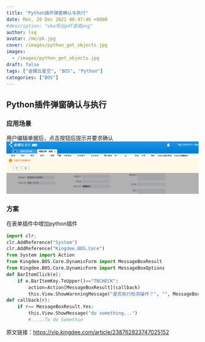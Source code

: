 ```yaml
---
title: "Python插件弹窗确认与执行"
date: Mon, 20 Dec 2021 08:47:46 +0800
#description: "vba导出pdf或者png"
author: lsq
avatar: /me/pk.jpg
cover: /images/python_get_objects.jpg
images:
  - /images/python_get_objects.jpg
draft: false
tags: ["金蝶云星空", "BOS", "Python"]
categories: ["BOS"]
---
```

## Python插件弹窗确认与执行

### 应用场景

用户编辑单据后，点击按钮后提示并要求确认![20211220103741](https://raw.githubusercontent.com/lsq/blogsr/master/content/posts/python插件测试/20211220103741.png)

### 方案

在表单插件中增加python插件

```python
import clr;
clr.AddReference("System")
clr.AddReference("Kingdee.BOS.Core")
from System import Action
from Kingdee.BOS.Core.DynamicForm import MessageBoxResult
from Kingdee.BOS.Core.DynamicForm import MessageBoxOptions
def BarItemClick(e):
	if e.BarItemKey.ToUpper()=="TBCHECK":
		action=Action[MessageBoxResult](callback)
		this.View.ShowWarnningMessage("是否执行检测操作？", "", MessageBoxOptions.YesNo,action)
def callback(r):
	if r== MessageBoxResult.Yes:
		this.View.ShowMessage("do something...")
		#.....To do Somethin
```

原文链接：https://vip.kingdee.com/article/238762823747025152
